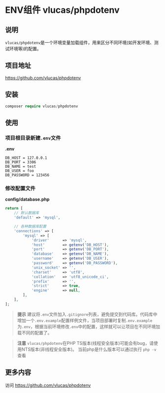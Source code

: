 # ENV组件 vlucas/phpdotenv

## 说明
`vlucas/phpdotenv`是一个环境变量加载组件，用来区分不同环境(如开发环境、测试环境等)的配置。

## 项目地址

https://github.com/vlucas/phpdotenv
  
## 安装
 
```php
composer require vlucas/phpdotenv
 ```
  
## 使用

### 项目根目录新建`.env`文件
**.env**
```
DB_HOST = 127.0.0.1
DB_PORT = 3306
DB_NAME = test
DB_USER = foo
DB_PASSWORD = 123456
```

### 修改配置文件
**config/database.php**
```php
return [
    // 默认数据库
    'default' => 'mysql',

    // 各种数据库配置
    'connections' => [
        'mysql' => [
            'driver'      => 'mysql',
            'host'        => getenv('DB_HOST'),
            'port'        => getenv('DB_PORT'),
            'database'    => getenv('DB_NAME'),
            'username'    => getenv('DB_USER'),
            'password'    => getenv('DB_PASSWORD'),
            'unix_socket' => '',
            'charset'     => 'utf8',
            'collation'   => 'utf8_unicode_ci',
            'prefix'      => '',
            'strict'      => true,
            'engine'      => null,
        ],
    ],
];
```

> **提示**
> 建议将`.env`文件加入`.gitignore`列表，避免提交到代码库。代码库中增加一个`.env.example`配置样例文件，当项目部署时复制`.env.example`为`.env`，根据当前环境修改`.env`中的配置，这样就可以让项目在不同环境加载不同的配置了。

> **注意**
> `vlucas/phpdotenv`在PHP TS版本(线程安全版本)可能会有bug，请使用NTS版本(非线程安全版本)。
> 当前php是什么版本可以通过执行 `php -v` 查看 

## 更多内容

访问 https://github.com/vlucas/phpdotenv
  

